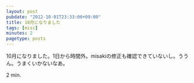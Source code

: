 ```yaml
---
layout: post
pubdate: "2012-10-01T23:33:00+09:00"
title: 10月になりました
tags: [misc]
minutes: 2
pagetype: posts
---
```

10月になりました。1日から時間外。misakiの修正も確認できていないし。ううん。うまくいかないなあ。

2 min.
